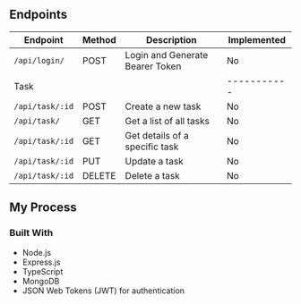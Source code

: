 ## Endpoints

| Endpoint                                           | Method | Description                                   | Implemented |
| -------------------------------------------------- | ------ | --------------------------------------------- | ----------- |
| `/api/login/`                                   | POST | Login and Generate Bearer Token                       | No |
| Task                                               |        |                                               | ----------- |
| `/api/task/:id`                                    | POST   | Create a new task                             | No |
| `/api/task/`                                       | GET    | Get a list of all tasks                       | No |
| `/api/task/:id`                                    | GET    | Get details of a specific task                | No |
| `/api/task/:id`                                    | PUT    | Update a task                                 | No |
| `/api/task/:id`                                    | DELETE | Delete a task                                 | No |

## My Process

### Built With

- Node.js
- Express.js
- TypeScript
- MongoDB
- JSON Web Tokens (JWT) for authentication
